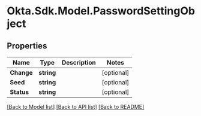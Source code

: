 # Okta.Sdk.Model.PasswordSettingObject

## Properties

Name | Type | Description | Notes
------------ | ------------- | ------------- | -------------
**Change** | **string** |  | [optional] 
**Seed** | **string** |  | [optional] 
**Status** | **string** |  | [optional] 

[[Back to Model list]](../README.md#documentation-for-models) [[Back to API list]](../README.md#documentation-for-api-endpoints) [[Back to README]](../README.md)

